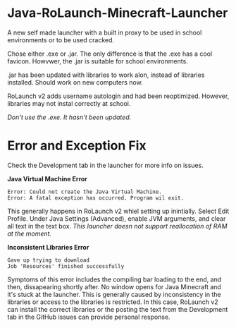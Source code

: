# Java-RoLaunch-Minecraft-Launcher
A new self made launcher with a built in proxy to be used in school environments or to be used cracked.

Chose either .exe or .jar. The only difference is that the .exe has a cool favicon. Howvwer, the .jar is suitable for school environments.

.jar has been updated with libraries to work alon, instead of libraries installed. Should work on new computers now.

RoLaunch v2 adds username autologin and had been reoptimized. However, libraries may not instal correctly at school.

*Don't use the .exe. It hasn't been updated.*

# Error and Exception Fix
Check the Development tab in the launcher for more info on issues.

**Java Virtual Machine Error**
```
Error: Could not create the Java Virtual Machine.
Error: A fatal exception has occurred. Program wil exit.
```

This generally happens in RoLaunch v2 whiel setting up inintially. Select Edit Profile. Under Java Settings (Advanced), enable JVM arguments, and clear all text in the text box.
*This launcher doesn not support reallocation of RAM at the moment.*

**Inconsistent Libraries Error**
```
Gave up trying to download
Job 'Resources' finished successfully
```
Symptoms of this error includes the compiling bar loading to the end, and then, dissapearing shortly after. No window opens for Java Minecraft and it's stuck at the launcher. This is generally caused by inconsistency in the libraries or access to the libraries is restricted. In this case, RoLaunch v2 can install the correct libraries or the posting the text from the Development tab in the GitHub issues can provide personal response.  
